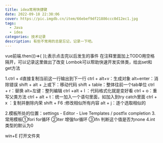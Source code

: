 ```yaml
---
title: idea常用快捷键
date: 2022-09-18 22:38:06
cover: https://pic.imgdb.cn/item/66ebef9df21886ccc0d12ec1.jpg
tags: 
  - Java
  - idea
categories: 技术记录
description: 有些不常用的总是忘记，记录一下吧。
---
```






vue前端.then(()=>{ });表示点击完以后发生的事件
在注释里面加上TODO用空格隔开，可以记录这里做出了改变
Lombok可以帮助快速开发实体类，给出set和get方法

1.ctrl + d直接复制当前这一行输出到下一行
ctrl + alt+v：生成对象
alt+enter：消除错误
shift + alt + 上或下：移动代码
shift + table：整体往前一个tab单位
ctrl + r：替换
alt+左键：整列编辑
ctrl +alt + l ：代码格式化就是变好看
ctrl + o：重写父类方法
ctrl + alt + t：统一加入一个语句里面，如加入到try catch里面
ctrl + x ：复制并删除内荣
shift + F6 :修改相似所有内容
alt + j：逐个选取相似的

2.模板所处的位置：settings - Editor - Live Templates / postfix completion
3.常用模板①fori for循环
②iter  增强for循环
③ifn   判断这个值是否为none
4.int类型的默认为0


win+E 打开文件夹
